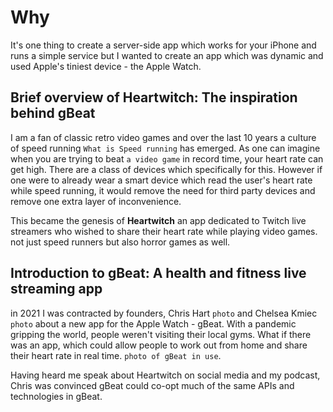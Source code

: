 # Why

It's one thing to create a server-side app which works for your iPhone and runs a simple service but I wanted to create an app which was dynamic and used Apple's tiniest device - the Apple Watch.


## Brief overview of Heartwitch: The inspiration behind gBeat


I am a fan of classic retro video games and over the last 10 years a culture of speed running `What is Speed running` has emerged. As one can imagine when you are trying to beat `a video game` in record time, your heart rate can get high. There are a class of devices which specifically for this. However if one were to already wear a smart device which read the user's heart rate while speed running, it would remove the need for third party devices and remove one extra layer of inconvenience. 

This became the genesis of **Heartwitch** an app dedicated to Twitch live streamers who wished to share their heart rate while playing video games. not just speed runners but also horror games as well.

## Introduction to gBeat: A health and fitness live streaming app

 in 2021 I was contracted by founders, Chris Hart `photo` and Chelsea Kmiec `photo` about a new app for the Apple Watch - gBeat. With a pandemic gripping the world, people weren't visiting their local gyms. What if there was an app, which could allow people to work out from home and share their heart rate in real time. `photo of gBeat in use`.
 
 Having heard me speak about Heartwitch on social media and my podcast, Chris was convinced gBeat could co-opt much of the same APIs and technologies in gBeat.